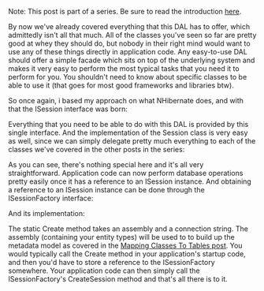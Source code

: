 Note: This post is part of a series.  Be sure to read the introduction <a href="http://davybrion.com/blog/2009/08/build-your-own-data-access-layer-series/">here</a>.

By now we've already covered everything that this DAL has to offer, which admittedly isn't all that much.  All of the classes you've seen so far are pretty good at whey they should do, but nobody in their right mind would want to use any of these things directly in application code.  Any easy-to-use DAL should offer a simple facade which sits on top of the underlying system and makes it very easy to perform the most typical tasks that you need it to perform for you.  You shouldn't need to know about specific classes to be able to use it (that goes for most good frameworks and libraries btw).

So once again, i based my approach on what NHibernate does, and with that the ISession interface was born:

<script src="https://gist.github.com/3685104.js?file=s1.cs"></script>

Everything that you need to be able to do with this DAL is provided by this single interface.  And the implementation of the Session class is very easy as well, since we can simply delegate pretty much everything to each of the classes we've covered in the other posts in the series:

<script src="https://gist.github.com/3685104.js?file=s2.cs"></script>

As you can see, there's nothing special here and it's all very straightforward.  Application code can now perform database operations pretty easily once it has a reference to an ISession instance.  And obtaining a reference to an ISession instance can be done through the ISessionFactory interface:

<script src="https://gist.github.com/3685104.js?file=s3.cs"></script>

And its implementation:

<script src="https://gist.github.com/3685104.js?file=s4.cs"></script>

The static Create method takes an assembly and a connection string.  The assembly (containing your entity types) will be used to to build up the metadata model as covered in the <a href="http://davybrion.com/blog/2009/08/build-your-own-data-access-layer-mapping-classes-to-tables/">Mapping Classes To Tables post</a>.  You would typically call the Create method in your application's startup code, and then you'd have to store a reference to the ISessionFactory somewhere.  Your application code can then simply call the ISessionFactory's CreateSession method and that's all there is to it.